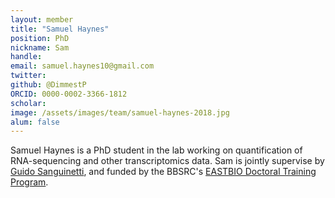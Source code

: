 ```yaml
---
layout: member
title: "Samuel Haynes"
position: PhD
nickname: Sam
handle: 
email: samuel.haynes10@gmail.com
twitter: 
github: @DimmestP
ORCID: 0000-0002-3366-1812
scholar: 
image: /assets/images/team/samuel-haynes-2018.jpg
alum: false
---
```


Samuel Haynes is a PhD student in the lab working on quantification of RNA-sequencing and other transcriptomics data. Sam is jointly supervise by [Guido Sanguinetti](http://homepages.inf.ed.ac.uk/gsanguin/), and funded by the BBSRC's [EASTBIO Doctoral Training Program](http://www.eastscotbiodtp.ac.uk/).
 